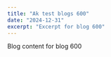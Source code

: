 ```yaml
---
title: "Ak test blogs 600"
date: "2024-12-31"
excerpt: "Excerpt for blog 600"
---
```


Blog content for blog 600